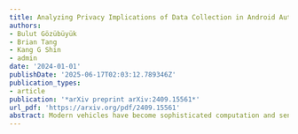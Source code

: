 ```yaml
---
title: Analyzing Privacy Implications of Data Collection in Android Automotive OS
authors:
- Bulut Gözübüyük
- Brian Tang
- Kang G Shin
- admin
date: '2024-01-01'
publishDate: '2025-06-17T02:03:12.789346Z'
publication_types:
- article
publication: '*arXiv preprint arXiv:2409.15561*'
url_pdf: 'https://arxiv.org/pdf/2409.15561'
abstract: Modern vehicles have become sophisticated computation and sensor systems, as evidenced by advanced driver assistance systems, in-car infotainment, and autonomous driving capabilities. They collect and process vast amounts of data through various embedded subsystems. One significant player in this landscape is Android Automotive OS (AAOS), which has been integrated into over 100M vehicles and has become a dominant force in the in-vehicle infotainment market. With this extensive data collection, privacy has become increasingly crucial. The volume of data gathered by these systems raises questions about how this information is stored, used, and protected, making privacy a critical issue for manufacturers and consumers. However, very little has been done on vehicle data privacy. This paper focuses on the privacy implications of AAOS, examining the exact nature and scope of data collection and the corresponding privacy policies from the original equipment manufacturers (OEMs). We develop a novel automotive privacy analysis tool called PriDrive which employs three methodological approaches; network traffic inspection, and both static and dynamic analyses of Android images using rooted emulators from various OEMs. These methodologies are followed by an assessment of whether the collected data types were properly disclosed in OEMs and 3rd party apps' privacy policies (to identify any discrepancies or violations). Our evaluation on three different OEM platforms reveals that vehicle speed is collected at a sampling rate of roughly 25 Hz. Other properties such as model info, climate & AC, and seat data are collected in a batch 30 seconds into vehicle startup. In addition, several vehicle property types were collected without disclosure in their respective privacy policies. For example, OEM A's policies only covers 110 vehicle properties or 13.02% of the properties found in our static analysis.
---
```

